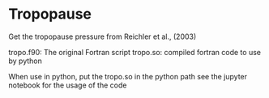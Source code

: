 # Tropopause
Get the tropopause pressure
from Reichler et al., (2003)

tropo.f90: The original Fortran script
tropo.so: compiled fortran code to use by python

When use in python, put the tropo.so in the python path
see the jupyter notebook for the usage of the code